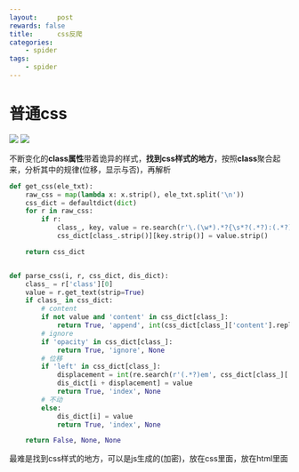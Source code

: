 ```yaml
---
layout:     post
rewards: false
title:      css反爬
categories:
    - spider
tags:
    - spider
---
```


# 普通css

<span class='gp-2'>
    <img src='https://ws2.sinaimg.cn/large/006tNc79ly1g2h11np4w4j31y40u0q60.jpg' />
    <img src='https://ws2.sinaimg.cn/large/006tNc79ly1g2h1cg71f3j31ak0u0mzg.jpg' />
</span>


不断变化的**class属性**带着诡异的样式，**找到css样式的地方**，按照**class**聚合起来，分析其中的规律(位移，显示与否)，再解析

```python
def get_css(ele_txt):
    raw_css = map(lambda x: x.strip(), ele_txt.split('\n'))
    css_dict = defaultdict(dict)
    for r in raw_css:
        if r:
            class_, key, value = re.search(r'\.(\w*).*?{\s*?(.*?):(.*?)\s*}', r).groups()
            css_dict[class_.strip()][key.strip()] = value.strip()

    return css_dict


def parse_css(i, r, css_dict, dis_dict):
    class_ = r['class'][0]
    value = r.get_text(strip=True)
    if class_ in css_dict:
        # content
        if not value and 'content' in css_dict[class_]:
            return True, 'append', int(css_dict[class_]['content'].replace('"', ''))
        # ignore
        if 'opacity' in css_dict[class_]:
            return True, 'ignore', None
        # 位移
        if 'left' in css_dict[class_]:
            displacement = int(re.search(r'(.*?)em', css_dict[class_]['left']).group(1))
            dis_dict[i + displacement] = value
            return True, 'index', None
        # 不动
        else:
            dis_dict[i] = value
            return True, 'index', None

    return False, None, None

```

最难是找到css样式的地方，可以是js生成的(加密)，放在css里面，放在html里面